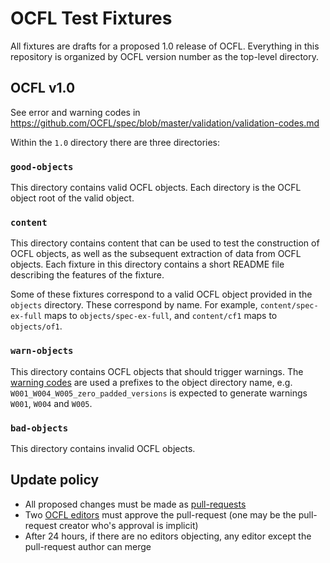 # OCFL Test Fixtures

All fixtures are drafts for a proposed 1.0 release of OCFL. Everything in this repository is organized by OCFL version number as the top-level directory.

## OCFL v1.0

See error and warning codes in https://github.com/OCFL/spec/blob/master/validation/validation-codes.md

Within the `1.0` directory there are three directories:

### `good-objects`

This directory contains valid OCFL objects. Each directory is the OCFL object root of the valid object.

### `content`

This directory contains content that can be used to test the construction of OCFL objects, as well as the subsequent extraction of data from OCFL objects. Each fixture in this directory contains a short README file describing the features of the fixture.

Some of these fixtures correspond to a valid OCFL object provided in the `objects` directory. These correspond by name. For example, `content/spec-ex-full` maps to `objects/spec-ex-full`, and `content/cf1` maps to `objects/of1`.

### `warn-objects`

This directory contains OCFL objects that should trigger warnings. The [warning codes](https://github.com/OCFL/spec/blob/master/validation/validation-codes.md#warnings--corresponding-with-should-in-specification) are used a prefixes to the object directory name, e.g. `W001_W004_W005_zero_padded_versions` is expected to generate warnings `W001`, `W004` and `W005`.

### `bad-objects`

This directory contains invalid OCFL objects.

## Update policy

  * All proposed changes must be made as [pull-requests](https://github.com/OCFL/fixtures/pulls)
  * Two [OCFL editors](https://github.com/orgs/OCFL/teams/editors) must approve the pull-request (one may be the pull-request creator who's approval is implicit)
  * After 24 hours, if there are no editors objecting, any editor except the pull-request author can merge
